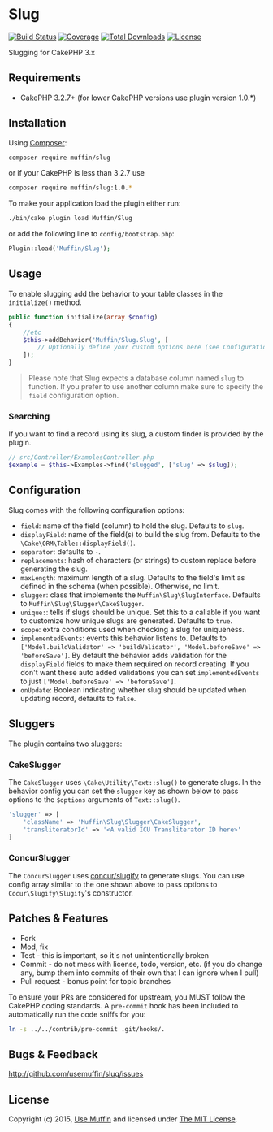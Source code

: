 # Slug

[![Build Status](https://img.shields.io/travis/UseMuffin/Slug/master.svg?style=flat-square)](https://travis-ci.org/UseMuffin/Slug)
[![Coverage](https://img.shields.io/coveralls/UseMuffin/Slug/master.svg?style=flat-square)](https://coveralls.io/r/UseMuffin/Slug)
[![Total Downloads](https://img.shields.io/packagist/dt/muffin/slug.svg?style=flat-square)](https://packagist.org/packages/muffin/slug)
[![License](https://img.shields.io/badge/license-MIT-blue.svg?style=flat-square)](LICENSE)

Slugging for CakePHP 3.x

## Requirements

- CakePHP 3.2.7+ (for lower CakePHP versions use plugin version 1.0.*)

## Installation

Using [Composer][composer]:

```bash
composer require muffin/slug
```

or if your CakePHP is less than 3.2.7 use

```bash
composer require muffin/slug:1.0.*
```

To make your application load the plugin either run:

```bash
./bin/cake plugin load Muffin/Slug
```

or add the following line to `config/bootstrap.php`:

```php
Plugin::load('Muffin/Slug');
```

## Usage
To enable slugging add the behavior to your table classes in the
`initialize()` method.

```php
public function initialize(array $config)
{
    //etc
    $this->addBehavior('Muffin/Slug.Slug', [
        // Optionally define your custom options here (see Configuration)
    ]);
}
```

> Please note that Slug expects a database column named `slug` to function.
> If you prefer to use another column make sure to specify the `field`
> configuration option.

### Searching
If you want to find a record using its slug, a custom finder is provided by the plugin.

```php
// src/Controller/ExamplesController.php
$example = $this->Examples->find('slugged', ['slug' => $slug]);
```

## Configuration

Slug comes with the following configuration options:

- `field`: name of the field (column) to hold the slug. Defaults to `slug`.
- `displayField`: name of the field(s) to build the slug from. Defaults to
     the `\Cake\ORM\Table::displayField()`.
- `separator`: defaults to `-`.
- `replacements`: hash of characters (or strings) to custom replace before
 generating the slug.
- `maxLength`: maximum length of a slug. Defaults to the field's limit as
 defined in the schema (when possible). Otherwise, no limit.
- `slugger`: class that implements the `Muffin\Slug\SlugInterface`. Defaults
 to `Muffin\Slug\Slugger\CakeSlugger`.
- `unique:`: tells if slugs should be unique. Set this to a callable if you
 want to customize how unique slugs are generated. Defaults to `true`.
- `scope`: extra conditions used when checking a slug for uniqueness.
- `implementedEvents`: events this behavior listens to. Defaults to
  `['Model.buildValidator' => 'buildValidator', 'Model.beforeSave' => 'beforeSave']`.
  By default the behavior adds validation for the `displayField` fields to make
  them required on record creating. If you don't want these auto added validations
  you can set `implementedEvents` to just `['Model.beforeSave' => 'beforeSave']`.
- `onUpdate`: Boolean indicating whether slug should be updated when updating
  record, defaults to `false`.

## Sluggers

The plugin contains two sluggers:

### CakeSlugger

The `CakeSlugger` uses `\Cake\Utility\Text::slug()` to generate slugs. In the
behavior config you can set the `slugger` key as shown below to pass options to
the `$options` arguments of `Text::slug()`.

```php
'slugger' => [
    'className' => 'Muffin\Slug\Slugger\CakeSlugger',
    'transliteratorId' => '<A valid ICU Transliterator ID here>'
]
```

### ConcurSlugger

The `ConcurSlugger` uses [concur/slugify](https://github.com/cocur/slugify) to generate slugs.
You can use config array similar to the one shown above to pass options to
`Cocur\Slugify\Slugify`'s constructor.

## Patches & Features

* Fork
* Mod, fix
* Test - this is important, so it's not unintentionally broken
* Commit - do not mess with license, todo, version, etc. (if you do change any, bump them into commits of
their own that I can ignore when I pull)
* Pull request - bonus point for topic branches

To ensure your PRs are considered for upstream, you MUST follow the CakePHP coding standards. A `pre-commit`
hook has been included to automatically run the code sniffs for you:

```bash
ln -s ../../contrib/pre-commit .git/hooks/.
```

## Bugs & Feedback

http://github.com/usemuffin/slug/issues

## License

Copyright (c) 2015, [Use Muffin][muffin] and licensed under [The MIT License][mit].

[cakephp]:http://cakephp.org
[composer]:http://getcomposer.org
[mit]:http://www.opensource.org/licenses/mit-license.php
[muffin]:http://usemuffin.com
